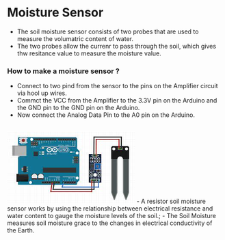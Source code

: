 # Moisture Sensor
- The soil moisture sensor consists of two probes that are used to measure the volumatric content of water.
- The two probes allow the currenr to pass through the soil, which gives thw resitance value to measure the moisture value.
### How to make a moisture sensor ?
- Connect to two pind from the sensor to the pins on the Amplifier circuit via hool up wires.
- Commct the VCC from the Amplifier to the 3.3V pin on the Arduino and the GND pin to the GND pin on the Arduino.
- Now connect the Analog Data Pin to the A0 pin on the Arduino.
<br>
<img src="IMG/MoistureSensor.jpeg">
- A resistor soil moisture sensor works by using the relationship between electrical resistance and water content to gauge the moisture levels of the soil.;
- The Soil Moisture measures soil moisture grace to the changes in electrical conductivity of the Earth.